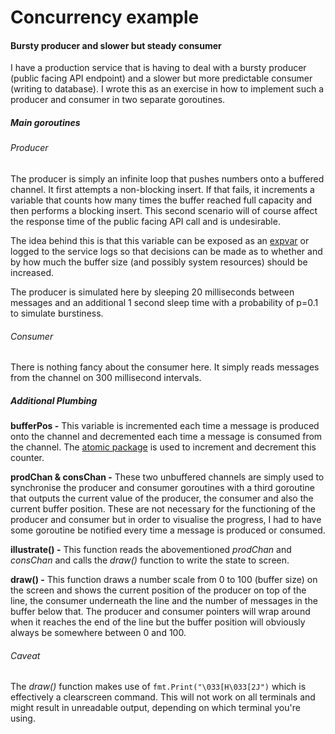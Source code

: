 # Concurrency example
#### Bursty producer and slower but steady consumer

I have a production service that is having to deal with a bursty producer (public facing API endpoint) and a slower but more predictable consumer (writing to database). I wrote this as an exercise in how to implement such a producer and consumer in two separate goroutines.

##### Main goroutines
###### Producer
The producer is simply an infinite loop that pushes numbers onto a buffered channel. It first attempts a non-blocking insert. If that fails, it increments a variable that counts how many times the buffer reached full capacity and then performs a blocking insert. This second scenario will of course affect the response time of the public facing API call and is undesirable.

The idea behind this is that this variable can be exposed as an [expvar](https://pkg.go.dev/expvar) or logged to the service logs so that decisions can be made as to whether and by how much the buffer size (and possibly system resources) should be increased.

The producer is simulated here by sleeping 20 milliseconds between messages and an additional 1 second sleep time with a probability of p=0.1 to simulate burstiness.

###### Consumer

There is nothing fancy about the consumer here. It simply reads messages from the channel on 300 millisecond intervals.

##### Additional Plumbing
**bufferPos -** This variable is incremented each time a message is produced onto the channel and decremented each time a message is consumed from the channel. The [atomic package](https://pkg.go.dev/sync/atomic) is used to increment and decrement this counter.

**prodChan & consChan -** These two unbuffered channels are simply used to synchronise the producer and consumer goroutines with a third goroutine that outputs the current value of the producer, the consumer and also the current buffer position. These are not necessary for the functioning of the producer and consumer but in order to visualise the progress, I had to have some goroutine be notified every time a message is produced or consumed.

**illustrate() -** This function reads the abovementioned *prodChan* and *consChan* and calls the *draw()* function to write the state to screen.

**draw() -** This function draws a number scale from 0 to 100 (buffer size) on the screen and shows the current position of the producer on top of the line, the consumer underneath the line and the number of messages in the buffer below that. The producer and consumer pointers will wrap around when it reaches the end of the line but the buffer position will obviously always be somewhere between 0 and 100.

###### Caveat
The *draw()* function makes use of ```fmt.Print("\033[H\033[2J")``` which is effectively a clearscreen command. This will not work on all terminals and might result in unreadable output, depending on which terminal you're using.
